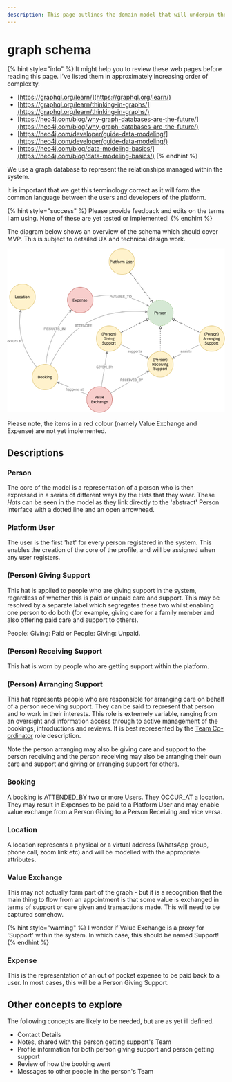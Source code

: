 ```yaml
---
description: This page outlines the domain model that will underpin the Social Graph
---
```


# graph schema

{% hint style="info" %}
It might help you to review these web pages before reading this page. I've listed them in approximately increasing order of complexity.

* [https://graphql.org/learn/](https://graphql.org/learn/)
* [https://graphql.org/learn/thinking-in-graphs/](https://graphql.org/learn/thinking-in-graphs/)
* [https://neo4j.com/blog/why-graph-databases-are-the-future/](https://neo4j.com/blog/why-graph-databases-are-the-future/)
* [https://neo4j.com/developer/guide-data-modeling/](https://neo4j.com/developer/guide-data-modeling/)
* [https://neo4j.com/blog/data-modeling-basics/](https://neo4j.com/blog/data-modeling-basics/)
{% endhint %}

We use a graph database to represent the relationships managed within the system.

It is important that we get this terminology correct as it will form the common language between the users and developers of the platform.

{% hint style="success" %}
Please provide feedback and edits on the terms I am using. None of these are yet tested or implemented!
{% endhint %}

The diagram below shows an overview of the schema which should cover MVP. This is subject to detailed UX and technical design work.

![Graph Schema Overview](../../.gitbook/assets/graph-schema-overview-relationships.png)

Please note, the items in a red colour \(namely Value Exchange and Expense\) are not yet implemented.

## Descriptions

### Person

The core of the model is a representation of a person who is then expressed in a series of different ways by the Hats that they wear. These _Hats_ can be seen in the model as they link directly to the 'abstract' Person interface with a dotted line and an open arrowhead.

### Platform User

The user is the first 'hat' for every person registered in the system. This enables the creation of the core of the profile, and will be assigned when any user registers.

### \(Person\) Giving Support

This hat is applied to people who are giving support in the system, regardless of whether this is paid or unpaid care and support. This may be resolved by a separate label which segregates these two whilst enabling one person to do both \(for example, giving care for a family member and also offering paid care and support to others\).

People: Giving: Paid or People: Giving: Unpaid.

### \(Person\) Receiving Support

This hat is worn by people who are getting support within the platform. 

### \(Person\) Arranging Support

This hat represents people who are responsible for arranging care on behalf of a person receiving support. They can be said to represent that person and to work in their interests. This role is extremely variable, ranging from an oversight and information access through to active management of the bookings, introductions and reviews. It is best represented by the [Team Co-ordinator](https://app.gitbook.com/@eccoo/s/policies/safe-and-well/roles-and-responsibilities/the-team/team-co-ordinator) role description. 

Note the person arranging may also be giving care and support to the person receiving and the person receiving may also be arranging their own care and support and giving or arranging support for others.

### Booking

A booking is ATTENDED\_BY two or more Users. They OCCUR\_AT a location. They may result in Expenses to be paid to a Platform User and may enable value exchange from a Person Giving to a Person Receiving and vice versa.

### Location

A location represents a physical or a virtual address \(WhatsApp group, phone call, zoom link etc\) and will be modelled with the appropriate attributes.

### Value Exchange

This may not actually form part of the graph - but it is a recognition that the main thing to flow from an appointment is that some value is exchanged in terms of support or care given and transactions made. This will need to be captured somehow.

{% hint style="warning" %}
I wonder if Value Exchange is a proxy for 'Support' within the system. In which case, this should be named Support!
{% endhint %}

### Expense

This is the representation of an out of pocket expense to be paid back to a user. In most cases, this will be a Person Giving Support.

## Other concepts to explore

The following concepts are likely to be needed, but are as yet ill defined.

* Contact Details
* Notes, shared with the person getting support's Team
* Profile information for both person giving support and person getting support
* Review of how the booking went
* Messages to other people in the person's Team





